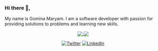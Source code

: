 <!-- <img src="https://github.com/animogm/animogm/blob/main/pexels-negative-space-169573.jpg" height="300px" style="object-fit: cover;" width="100%" /> -->

### Hi there 👋,

My name is Gomina Maryam. I am a software developer with passion for providing solutions to problems and learning new skills.

<div align="center">
   <a href="https://github.com/anuraghazra/github-readme-stats">
     <img src="https://github-readme-stats.vercel.app/api?username=animogm&line_height=30&show_icons=true&hide=stars&theme=merko&layout=compact" align="center">
  </a>
  <a href="https://github.com/anuraghazra/convoychat">
    <img src="https://github-readme-stats.vercel.app/api/top-langs/?username=animogm&langs_count=10&layout=compact&theme=merko" align="center">
  </a>

  <p> 
      <a href="https://twitter.com/GominaMaryam" target="_blank"><img alt="Twitter" src="https://img.shields.io/badge/twitter-%231DA1F2.svg?&style=for-the-     badge&logo=twitter&logoColor=white" /></a> 
      <a href="https://www.linkedin.com/in/gomina-maryam" target="_blank"><img alt="LinkedIn" src="https://img.shields.io/badge/linkedin-%230077B5.svg?&style=for-the-badge&logo=linkedin&logoColor=white" /></a> 
  </p>
</div>

